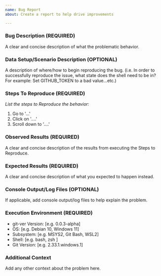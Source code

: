 ```yaml
---
name: Bug Report
about: Create a report to help drive improvements

---
```


### Bug Description (REQUIRED)

A clear and concise description of what the problematic behavior.

### Data Setup/Scenario Description (OPTIONAL)

A description of where/how to begin reproducing the bug. (i.e. In order to successfully reproduce the issue,
what state does the shell need to be in? For example: Set GITHUB_TOKEN to a bad value...etc.) 

### Steps To Reproduce (REQUIRED)

*List the steps to Reproduce the behavior:*
1. Go to '...'
2. Click on '....'
3. Scroll down to '....'

### Observed Results (REQUIRED)

A clear and concise description of the results from executing the Steps to Reproduce. 

### Expected Results (REQUIRED)

A clear and concise description of what you expected to happen instead.

### Console Output/Log Files (OPTIONAL)

If applicable, add console output/log files to help explain the problem.

### Execution Environment (REQUIRED)

- git-ver Version: [e.g. 0.0.3-alpha]
- OS: [e.g. Debian 10, Windows 11]
- Subsystem: [e.g. MSYS2, Git Bash, WSL2]
- Shell: [e.g. bash, zsh ]
- Git Version: [e.g. 2.33.1.windows.1]
 
### Additional Context

Add any other context about the problem here.

